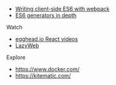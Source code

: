 * [Writing client-side ES6 with webpack](http://www.2ality.com/2015/04/webpack-es6.html?utm_source=feedburner&utm_medium=feed&utm_campaign=Feed%3A+2ality+%282ality+%E2%80%93+technology%2C+life%29)
* [ES6 generators in depth](http://www.2ality.com/2015/03/es6-generators.html?utm_source=feedburner&utm_medium=feed&utm_campaign=Feed%3A+2ality+%282ality+%E2%80%93+technology%2C+life%29)

Watch

* [egghead.io React videos](https://egghead.io/technologies/react?order=desc&page=1)
* [LazyWeb](https://www.youtube.com/watch?v=voo5mxStFKg)


Explore

* https://www.docker.com/
* https://kitematic.com/


